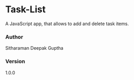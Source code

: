 # Task-List
A JavaScript app, that allows to add and delete task items.

### Author
Sitharaman Deepak Guptha

### Version
1.0.0
